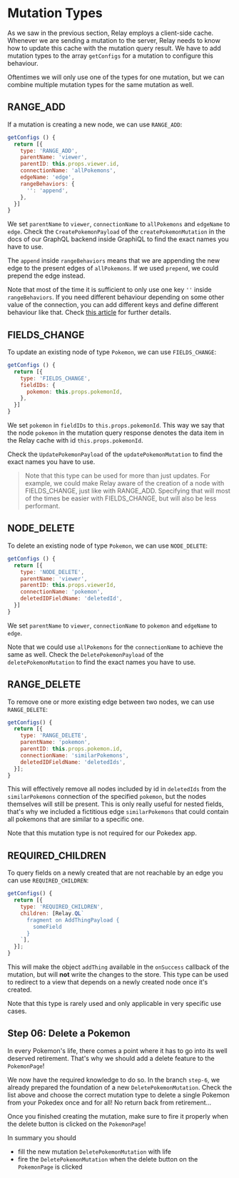 # Mutation Types

As we saw in the previous section, Relay employs a client-side cache.
Whenever we are sending a mutation to the server, Relay needs to know how to update this cache with the mutation query result.
We have to add mutation types to the array `getConfigs` for a mutation to configure this behaviour.

Oftentimes we will only use one of the types for one mutation, but we can combine multiple mutation types for the same mutation as well.

## RANGE_ADD

If a mutation is creating a new node, we can use `RANGE_ADD`:

```javascript
getConfigs () {
  return [{
    type: 'RANGE_ADD',
    parentName: 'viewer',
    parentID: this.props.viewer.id,
    connectionName: 'allPokemons',
    edgeName: 'edge',
    rangeBehaviors: {
      '': 'append',
    },
  }]
}
```

We set `parentName` to `viewer`, `connectionName` to `allPokemons` and `edgeName` to `edge`.
Check the `CreatePokemonPayload` of the `createPokemonMutation` in the docs of our GraphQL backend inside GraphiQL to find the exact names you have to use.

The `append` inside `rangeBehaviors` means that we are appending the new edge to the present edges of `allPokemons`.
If we used `prepend`, we could prepend the edge instead.

Note that most of the time it is sufficient to only use one key `''` inside `rangeBehaviors`.
If you need different behaviour depending on some other value of the connection, you can add different keys and define different behaviour like that. Check [this article](http://mgiroux.me/2016/the-mysterious-relay-range-behaviours/) for further details.

## FIELDS_CHANGE

To update an existing node of type `Pokemon`, we can use `FIELDS_CHANGE`:

```javascript
getConfigs () {
  return [{
    type: 'FIELDS_CHANGE',
    fieldIDs: {
      pokemon: this.props.pokemonId,
    },
  }]
}
```

We set `pokemon` in `fieldIDs` to `this.props.pokemonId`. This way we say that the node `pokemon` in the mutation query response denotes the data item in the Relay cache with id `this.props.pokemonId`.

Check the `UpdatePokemonPayload` of the `updatePokemonMutation` to find the exact names you have to use.

> Note that this type can be used for more than just updates. For example, we could make Relay aware of the creation of a node with FIELDS_CHANGE, just like with RANGE_ADD. Specifying that will most of the times be easier with FIELDS_CHANGE, but will also be less performant.

## NODE_DELETE

To delete an existing node of type `Pokemon`, we can use `NODE_DELETE`:

```javascript
getConfigs () {
  return [{
    type: 'NODE_DELETE',
    parentName: 'viewer',
    parentID: this.props.viewerId,
    connectionName: 'pokemon',
    deletedIDFieldName: 'deletedId',
  }]
}
```

We set `parentName` to `viewer`, `connectionName` to `pokemon` and `edgeName` to `edge`.

Note that we could use `allPokemons` for the `connectionName` to achieve the same as well.
Check the `DeletePokemonPayload` of the `deletePokemonMutation` to find the exact names you have to use.

## RANGE_DELETE

To remove one or more existing edge between two nodes, we can use `RANGE_DELETE`:

```javascript
getConfigs() {
  return [{
    type: 'RANGE_DELETE',
    parentName: 'pokemon',
    parentID: this.props.pokemon.id,
    connectionName: 'similarPokemons',
    deletedIDFieldName: 'deletedIds',
  }];
}
```

This will effectively remove all nodes included by id in `deletedIds` from the `similarPokemons` connection of the specified `pokemon`, but the nodes themselves will still be present. This is only really useful for nested fields, that's why we included a fictitious edge `similarPokemons` that could contain all pokemons that are similar to a specific one.

Note that this mutation type is not required for our Pokedex app.

## REQUIRED_CHILDREN

To query fields on a newly created that are not reachable by an edge you can use `REQUIRED_CHILDREN`:

```javascript
getConfigs() {
  return [{
    type: 'REQUIRED_CHILDREN',
    children: [Relay.QL`
      fragment on AddThingPayload {
        someField
      }
    `],
  }];
}
```

This will make the object `addThing` available in the `onSuccess` callback of the mutation, but will **not** write the changes to the store.
This type can be used to redirect to a view that depends on a newly created node once it's created.

Note that this type is rarely used and only applicable in very specific use cases.

## Step 06: Delete a Pokemon

In every Pokemon's life, there comes a point where it has to go into its well deserved retirement. That's why we should add a delete feature to the `PokemonPage`!

We now have the required knowledge to do so. In the branch `step-6`, we already prepared the foundation of a new `DeletePokemonMutation`. Check the list above and choose the correct mutation type to delete a single Pokemon from your Pokedex once and for all! No return back from retirement...

Once you finished creating the mutation, make sure to fire it properly when the delete button is clicked on the `PokemonPage`!

In summary you should

* fill the new mutation `DeletePokemonMutation` with life
* fire the `DeletePokemonMutation` when the delete button on the `PokemonPage` is clicked
